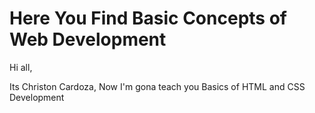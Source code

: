 # Here You Find Basic Concepts of Web Development
Hi all,

Its Christon Cardoza, Now I'm gona teach you Basics of HTML and CSS Development
